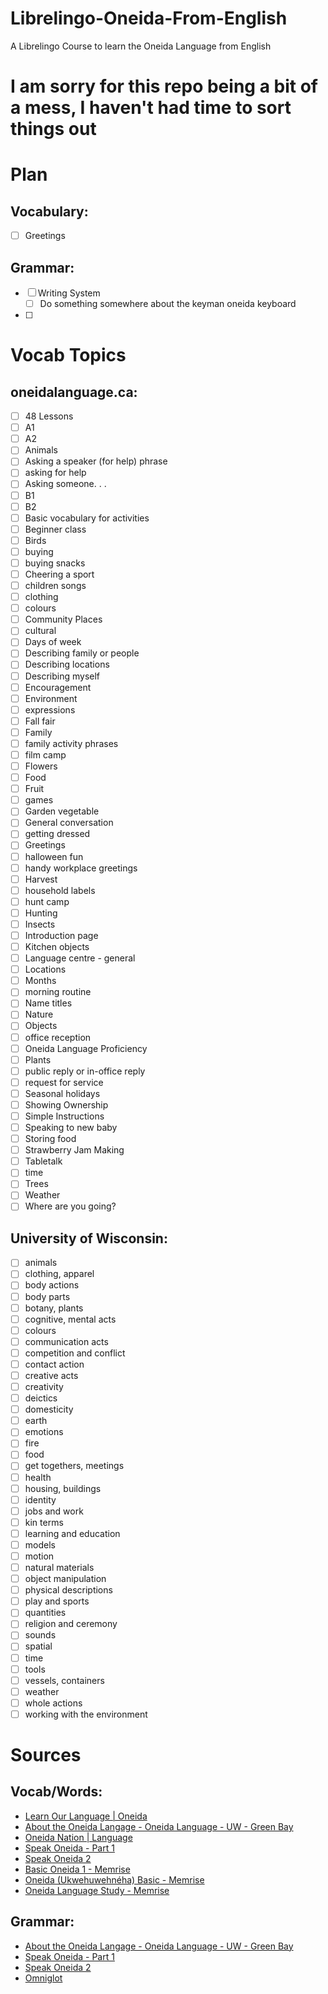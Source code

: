 # Librelingo-Oneida-From-English
A Librelingo Course to learn the Oneida Language from English

# I am sorry for this repo being a bit of a mess, I haven't had time to sort things out

# Plan
## Vocabulary:
- [ ] Greetings
## Grammar:
- [ ] Writing System
  - [ ] Do something somewhere about the keyman oneida keyboard
- [ ] 

# Vocab Topics
## oneidalanguage.ca:
- [ ] 48 Lessons
- [ ] A1
- [ ] A2
- [ ] Animals
- [ ] Asking a speaker (for help) phrase
- [ ] asking for help
- [ ] Asking someone. . .
- [ ] B1
- [ ] B2
- [ ] Basic vocabulary for activities
- [ ] Beginner class
- [ ] Birds
- [ ] buying
- [ ] buying snacks
- [ ] Cheering a sport
- [ ] children songs
- [ ] clothing
- [ ] colours
- [ ] Community Places
- [ ] cultural
- [ ] Days of week
- [ ] Describing family or people
- [ ] Describing locations
- [ ] Describing myself
- [ ] Encouragement
- [ ] Environment
- [ ] expressions
- [ ] Fall fair
- [ ] Family
- [ ] family activity phrases
- [ ] film camp
- [ ] Flowers
- [ ] Food
- [ ] Fruit
- [ ] games
- [ ] Garden vegetable
- [ ] General conversation
- [ ] getting dressed
- [ ] Greetings
- [ ] halloween fun
- [ ] handy workplace greetings
- [ ] Harvest
- [ ] household labels
- [ ] hunt camp
- [ ] Hunting
- [ ] Insects
- [ ] Introduction page
- [ ] Kitchen objects
- [ ] Language centre - general
- [ ] Locations
- [ ] Months
- [ ] morning routine
- [ ] Name titles
- [ ] Nature
- [ ] Objects
- [ ] office reception
- [ ] Oneida Language Proficiency
- [ ] Plants
- [ ] public reply or in-office reply
- [ ] request for service
- [ ] Seasonal holidays
- [ ] Showing Ownership
- [ ] Simple Instructions
- [ ] Speaking to new baby
- [ ] Storing food
- [ ] Strawberry Jam Making
- [ ] Tabletalk
- [ ] time
- [ ] Trees
- [ ] Weather
- [ ] Where are you going?
## University of Wisconsin:
- [ ] animals
- [ ] clothing, apparel
- [ ] body actions
- [ ] body parts
- [ ] botany, plants
- [ ] cognitive, mental acts
- [ ] colours
- [ ] communication acts
- [ ] competition and conflict
- [ ] contact action
- [ ] creative acts
- [ ] creativity
- [ ] deictics
- [ ] domesticity
- [ ] earth
- [ ] emotions
- [ ] fire
- [ ] food
- [ ] get togethers, meetings
- [ ] health
- [ ] housing, buildings
- [ ] identity
- [ ] jobs and work
- [ ] kin terms
- [ ] learning and education
- [ ] models
- [ ] motion
- [ ] natural materials
- [ ] object manipulation
- [ ] physical descriptions
- [ ] play and sports
- [ ] quantities
- [ ] religion and ceremony
- [ ] sounds
- [ ] spatial
- [ ] time
- [ ] tools
- [ ] vessels, containers
- [ ] weather
- [ ] whole actions
- [ ] working with the environment

# Sources
## Vocab/Words:
* [Learn Our Language | Oneida](https://oneidalanguage.ca/learn-our-language/)
* [About the Oneida Langage - Oneida Language - UW - Green Bay](https://www.uwgb.edu/oneida/about-the-oneida-langage/)
* [Oneida Nation | Language](https://oneida-nsn.gov/our-ways/language/)
* [Speak Oneida - Part 1](https://play.google.com/store/apps/details?id=com.languagepal.androidoneidawisconsin&hl=en&gl=US)
* [Speak Oneida 2](https://play.google.com/store/apps/details?id=com.languagepal.oneida2android)
* [Basic Oneida 1 - Memrise](https://app.memrise.com/course/1844061/basic-oneida-1/)
* [Oneida (Ukwehuwehnéha) Basic - Memrise](https://app.memrise.com/course/5698147/oneida-ukwehuwehneha-basic/)
* [Oneida Language Study - Memrise](https://app.memrise.com/course/5772626/oneida-language-study/)
## Grammar:
* [About the Oneida Langage - Oneida Language - UW - Green Bay](https://www.uwgb.edu/oneida/about-the-oneida-langage/)
* [Speak Oneida - Part 1](https://play.google.com/store/apps/details?id=com.languagepal.androidoneidawisconsin&hl=en&gl=US)
* [Speak Oneida 2](https://play.google.com/store/apps/details?id=com.languagepal.oneida2android)
* [Omniglot](http://omniglot.com/writing/oneida.htm)
